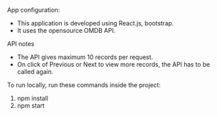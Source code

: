 App configuration:
- This application is developed using React.js, bootstrap.
- It uses the opensource OMDB API.

API notes
- The API gives maximum 10 records per request.
- On click of Previous or Next to view more records, the API has to be called again.

To run locally, run these commands inside the project:

1. npm install
2. npm start
